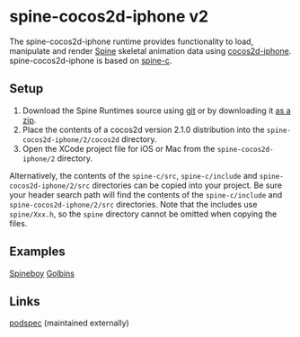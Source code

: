 # spine-cocos2d-iphone v2

The spine-cocos2d-iphone runtime provides functionality to load, manipulate and render [Spine](http://esotericsoftware.com) skeletal animation data using [cocos2d-iphone](http://www.cocos2d-iphone.org/). spine-cocos2d-iphone is based on [spine-c](https://github.com/EsotericSoftware/spine-runtimes/tree/master/spine-c).

## Setup

1. Download the Spine Runtimes source using [git](https://help.github.com/articles/set-up-git) or by downloading it [as a zip](https://github.com/EsotericSoftware/spine-runtimes/archive/master.zip).
1. Place the contents of a cocos2d version 2.1.0 distribution into the `spine-cocos2d-iphone/2/cocos2d` directory.
1. Open the XCode project file for iOS or Mac from the `spine-cocos2d-iphone/2` directory.

Alternatively, the contents of the `spine-c/src`, `spine-c/include` and `spine-cocos2d-iphone/2/src` directories can be copied into your project. Be sure your header search path will find the contents of the `spine-c/include` and `spine-cocos2d-iphone/2/src` directories. Note that the includes use `spine/Xxx.h`, so the `spine` directory cannot be omitted when copying the files.

## Examples

[Spineboy](https://github.com/EsotericSoftware/spine-runtimes/blob/master/spine-cocos2d-iphone/2/example/SpineboyExample.m)
[Golbins](https://github.com/EsotericSoftware/spine-runtimes/blob/master/spine-cocos2d-iphone/2/example/GoblinsExample.m)

## Links

[podspec](https://github.com/ldomaradzki/spine-runtimes/blob/master/Spine-Cocos2d-iPhone.podspec) (maintained externally)
